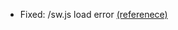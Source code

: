 - Fixed: /sw.js load error [(referenece)](https://github.com/vitejs/vite/issues/1427#issuecomment-757364779)